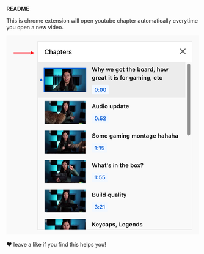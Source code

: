 **README**

This is chrome extension will open youtube chapter automatically everytime you open a new video.

![image](https://github.com/eret9616/show_youtube_chapter/blob/master/assets/chapter.png)

❤ leave a like if you find this helps you!
